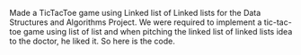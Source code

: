 Made a TicTacToe game using Linked list of Linked lists for the Data Structures and Algorithms Project. We were required to implement a tic-tac-toe game using list of list and when pitching the linked list of linked lists idea to the doctor, he liked it. So here is the code. 
